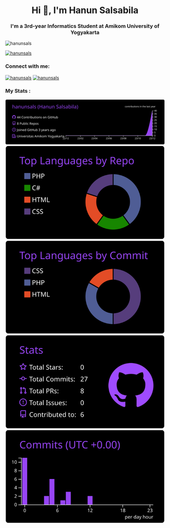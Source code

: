 <h1 align="center">Hi 👋, I'm Hanun Salsabila</h1>
<h3 align="center">I'm a 3rd-year Informatics Student at Amikom University of Yogyakarta</h3>

<p align="left"> <img src="https://komarev.com/ghpvc/?username=hanunsals&label=Profile%20views&color=0e75b6&style=flat" alt="hanunsals" /> </p>

<p align="left"> <a href="https://github.com/ryo-ma/github-profile-trophy"><img src="https://github-profile-trophy.vercel.app/?username=hanunsals-ma&theme=onedark" alt="hanunsals" /></a> </p>

<h3 align="left">Connect with me:</h3>
<p align="left">
<a href="https://instagram.com/hanunsals" target="blank"><img align="center" src="https://raw.githubusercontent.com/rahuldkjain/github-profile-readme-generator/master/src/images/icons/Social/instagram.svg" alt="hanunsals" height="30" width="40" /></a>
<a href="https://www.hackerrank.com/hanunsals" target="blank"><img align="center" src="https://raw.githubusercontent.com/rahuldkjain/github-profile-readme-generator/master/src/images/icons/Social/hackerrank.svg" alt="hanunsals" height="30" width="40" /></a>
</p>

<h3 align="left">My Stats :</h3>

[![](https://raw.githubusercontent.com/hanunsals/hanunsals/master/profile-summary-card-output/midnight_purple/0-profile-details.svg)](https://github.com/vn7n24fzkq/github-profile-summary-cards)
[![](https://raw.githubusercontent.com/hanunsals/hanunsals/master/profile-summary-card-output/midnight_purple/1-repos-per-language.svg)](https://github.com/vn7n24fzkq/github-profile-summary-cards) [![](https://raw.githubusercontent.com/hanunsals/hanunsals/master/profile-summary-card-output/midnight_purple/2-most-commit-language.svg)](https://github.com/vn7n24fzkq/github-profile-summary-cards)
[![](https://raw.githubusercontent.com/hanunsals/hanunsals/master/profile-summary-card-output/midnight_purple/3-stats.svg)](https://github.com/vn7n24fzkq/github-profile-summary-cards) [![](https://raw.githubusercontent.com/hanunsals/hanunsals/master/profile-summary-card-output/midnight_purple/4-productive-time.svg)](https://github.com/vn7n24fzkq/github-profile-summary-cards)
